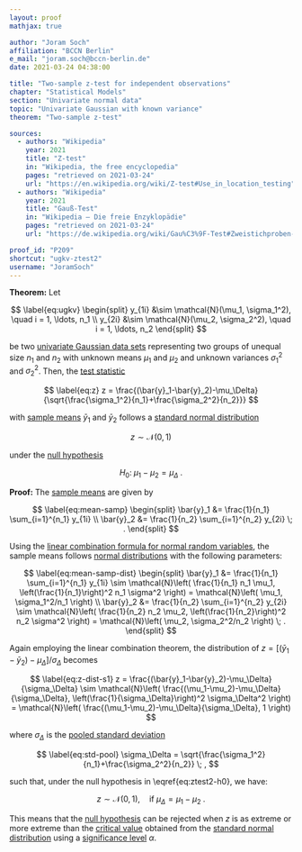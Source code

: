 ```yaml
---
layout: proof
mathjax: true

author: "Joram Soch"
affiliation: "BCCN Berlin"
e_mail: "joram.soch@bccn-berlin.de"
date: 2021-03-24 04:38:00

title: "Two-sample z-test for independent observations"
chapter: "Statistical Models"
section: "Univariate normal data"
topic: "Univariate Gaussian with known variance"
theorem: "Two-sample z-test"

sources:
  - authors: "Wikipedia"
    year: 2021
    title: "Z-test"
    in: "Wikipedia, the free encyclopedia"
    pages: "retrieved on 2021-03-24"
    url: "https://en.wikipedia.org/wiki/Z-test#Use_in_location_testing"
  - authors: "Wikipedia"
    year: 2021
    title: "Gauß-Test"
    in: "Wikipedia – Die freie Enzyklopädie"
    pages: "retrieved on 2021-03-24"
    url: "https://de.wikipedia.org/wiki/Gau%C3%9F-Test#Zweistichproben-Gau%C3%9F-Test_f%C3%BCr_unabh%C3%A4ngige_Stichproben"

proof_id: "P209"
shortcut: "ugkv-ztest2"
username: "JoramSoch"
---
```



**Theorem:** Let

$$ \label{eq:ugkv}
\begin{split}
y_{1i} &\sim \mathcal{N}(\mu_1, \sigma_1^2), \quad i = 1, \ldots, n_1 \\
y_{2i} &\sim \mathcal{N}(\mu_2, \sigma_2^2), \quad i = 1, \ldots, n_2
\end{split}
$$

be two [univariate Gaussian data sets](/D/ug) representing two groups of unequal size $n_1$ and $n_2$ with unknown means $\mu_1$ and $\mu_2$ and unknown variances $\sigma_1^2$ and $\sigma_2^2$. Then, the [test statistic](/D/tstat)

$$ \label{eq:z}
z = \frac{(\bar{y}_1-\bar{y}_2)-\mu_\Delta}{\sqrt{\frac{\sigma_1^2}{n_1}+\frac{\sigma_2^2}{n_2}}}
$$

with [sample means](/D/mean-samp) $\bar{y}_1$ and $\bar{y}_2$ follows a [standard normal distribution](/D/snorm)

$$ \label{eq:z-dist}
z \sim \mathcal{N}(0, 1)
$$

under the [null hypothesis](/D/h0)

$$ \label{eq:ztest2-h0}
H_0: \; \mu_1-\mu_2 = \mu_\Delta \; .
$$


**Proof:** The [sample means](/D/mean-samp) are given by

$$ \label{eq:mean-samp}
\begin{split}
\bar{y}_1 &= \frac{1}{n_1} \sum_{i=1}^{n_1} y_{1i} \\
\bar{y}_2 &= \frac{1}{n_2} \sum_{i=1}^{n_2} y_{2i} \; .
\end{split}
$$

Using the [linear combination formula for normal random variables](/P/norm-lincomb), the sample means follows [normal distributions](/D/norm) with the following parameters:

$$ \label{eq:mean-samp-dist}
\begin{split}
\bar{y}_1 &= \frac{1}{n_1} \sum_{i=1}^{n_1} y_{1i} \sim \mathcal{N}\left( \frac{1}{n_1} n_1 \mu_1, \left(\frac{1}{n_1}\right)^2 n_1 \sigma^2 \right) = \mathcal{N}\left( \mu_1, \sigma_1^2/n_1 \right) \\
\bar{y}_2 &= \frac{1}{n_2} \sum_{i=1}^{n_2} y_{2i} \sim \mathcal{N}\left( \frac{1}{n_2} n_2 \mu_2, \left(\frac{1}{n_2}\right)^2 n_2 \sigma^2 \right) = \mathcal{N}\left( \mu_2, \sigma_2^2/n_2 \right) \; .
\end{split}
$$

Again employing the linear combination theorem, the distribution of $z = [(\bar{y}_1-\bar{y}_2)-\mu_\Delta]/\sigma_\Delta$ becomes

$$ \label{eq:z-dist-s1}
z = \frac{(\bar{y}_1-\bar{y}_2)-\mu_\Delta}{\sigma_\Delta} \sim \mathcal{N}\left( \frac{(\mu_1-\mu_2)-\mu_\Delta}{\sigma_\Delta}, \left(\frac{1}{\sigma_\Delta}\right)^2 \sigma_\Delta^2 \right) = \mathcal{N}\left( \frac{(\mu_1-\mu_2)-\mu_\Delta}{\sigma_\Delta}, 1 \right)
$$

where $\sigma_\Delta$ is the [pooled standard deviation](/D/std-pool)

$$ \label{eq:std-pool}
\sigma_\Delta = \sqrt{\frac{\sigma_1^2}{n_1}+\frac{\sigma_2^2}{n_2}} \; ,
$$

such that, under the null hypothesis in \eqref{eq:ztest2-h0}, we have:

$$ \label{eq:z-dist-s2}
z \sim \mathcal{N}(0, 1), \quad \text{if } \mu_\Delta = \mu_1-\mu_2 \; .
$$

This means that the [null hypothesis](/D/h0) can be rejected when $z$ is as extreme or more extreme than the [critical value](/D/cval) obtained from the [standard normal distribution](/D/snorm) using a [significance level](/D/alpha) $\alpha$.